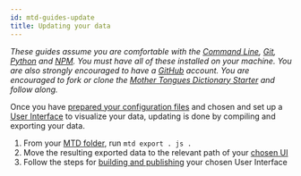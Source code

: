 ```yaml
---
id: mtd-guides-update
title: Updating your data
---
```


*These guides assume you are comfortable with the [Command Line](https://en.wikipedia.org/wiki/Command-line_interface), [Git](https://en.wikipedia.org/wiki/Git), [Python](https://en.wikipedia.org/wiki/Python_(programming_language)) and [NPM](https://en.wikipedia.org/wiki/Npm_(software)). You must have all of these installed on your machine. You are also strongly encouraged to have a [GitHub](https://github.com) account. You are encouraged to fork or clone the [Mother Tongues Dictionary Starter](https://github.com/roedoejet/mtd-starter) and follow along.*

Once you have [prepared your configuration files](mtd-guides-prepare) and chosen and set up a [User Interface](mtd-guides-ui) to visualize your data, updating is done by compiling and exporting your data.

1. From your [MTD folder](mtd-guides-prepare#file-structure), run `mtd export . js .`
2. Move the resulting exported data to the relevant path of your [chosen UI](mtd-guides-ui)
3. Follow the steps for [building and publishing](mtd-guides-publishing) your chosen User Interface 